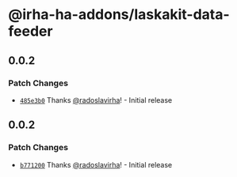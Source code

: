 # @irha-ha-addons/laskakit-data-feeder

## 0.0.2

### Patch Changes

- [`485e3b0`](https://github.com/radoslavirha/ha-addons/commit/485e3b04c3ff6cc4ee028f4633147dc82067065e) Thanks [@radoslavirha](https://github.com/radoslavirha)! - Initial release

## 0.0.2

### Patch Changes

- [`b771200`](https://github.com/radoslavirha/ha-addons/commit/b771200f366bfdcdddabd85830bb43af71667354) Thanks [@radoslavirha](https://github.com/radoslavirha)! - Initial release
